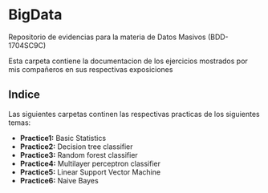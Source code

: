 # BigData
Repositorio de evidencias para la materia de Datos Masivos (BDD-1704SC9C)

Esta carpeta contiene la documentacion de los ejercicios mostrados por mis compañeros en sus respectivas exposiciones

## Indice
Las siguientes carpetas continen las respectivas practicas de los siguientes temas:

- **Practice1:** Basic Statistics
- **Practice2:** Decision tree classifier
- **Practice3:** Random forest classifier
- **Practice4:** Multilayer perceptron classifier
- **Practice5:** Linear Support Vector Machine
- **Practice6:** Naive Bayes
